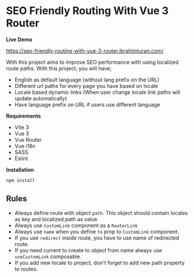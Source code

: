 # SEO Friendly Routing With Vue 3 Router

**Live Demo**

https://seo-friendly-routing-with-vue-3-router.ibrahimturan.com/

With this project aims to improve SEO performance with using localized route paths. With this project, you will have;

- English as default language (without lang prefix on the URL)
- Different url paths for every page you have based on locale
- Locale based dynamic links (When user change locale link paths will update automatically)
- Have language prefix on URL if users use different language

**Requirements**

* Vite 3
* Vue 3
* Vue Router
* Vue i18n
* SASS
* Eslint

**Installation**

```bash
npm install
```

## Rules

* Always define route with object `path`. This object should contain locales as key and localized path as value
* Always use `CustomLink` component as a `RouterLink`
* Always use `name` when you define `to` prop to `CustomLink` component.
* If you use `redirect` inside route, you have to use name of redirected route.
* If you need current to create to object from name always use `useCustomLink` composable.
* If you add new locale to project, don't forget to add new path property to routes.

